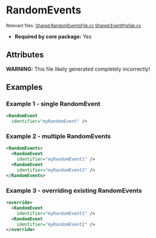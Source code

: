 # RandomEvents

<sub>Relevant files: [Shared:RandomEventsFile.cs](https://github.com/Regalis11/Barotrauma/blob/master/Barotrauma/BarotraumaShared/SharedSource/ContentManagement/ContentFile/RandomEventsFile.cs) [Shared:EventPrefab.cs](https://github.com/Regalis11/Barotrauma/blob/master/Barotrauma/BarotraumaShared/SharedSource\Events\EventPrefab.cs)</sub>
- **Required by core package:** Yes

## Attributes


**WARNING:** This file likely generated completely incorrectly!

## Examples

### Example 1 - single RandomEvent

```xml
<RandomEvent
  identifier="myRandomEvent" />
```

### Example 2 - multiple RandomEvents

```xml
<RandomEvents>
  <RandomEvent
    identifier="myRandomEvent1" />
  <RandomEvent
    identifier="myRandomEvent2" />
</RandomEvents>
```

### Example 3 - overriding existing RandomEvents

```xml
<override>
  <RandomEvent
    identifier="myRandomEvent1" />
  <RandomEvent
    identifier="myRandomEvent2" />
</override>
```

